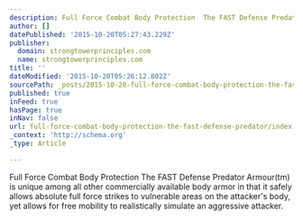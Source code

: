 ```yaml
---
description: Full Force Combat Body Protection  The FAST Defense Predator Armour™ is unique among all other commercially available body armor in that it safely allows absolu
author: []
datePublished: '2015-10-20T05:27:43.229Z'
publisher:
  domain: strongtowerprinciples.com
  name: strongtowerprinciples.com
title: ''
dateModified: '2015-10-20T05:26:12.802Z'
sourcePath: _posts/2015-10-20-full-force-combat-body-protection-the-fast-defense-predator.md
published: true
inFeed: true
hasPage: true
inNav: false
url: full-force-combat-body-protection-the-fast-defense-predator/index.html
_context: 'http://schema.org'
_type: Article

---
```

Full Force Combat Body Protection The FAST Defense Predator Armour(tm) is unique among all other commercially available body armor in that it safely allows absolute full force strikes to vulnerable areas on the attacker's body, yet allows for free mobility to realistically simulate an aggressive attacker.